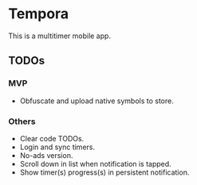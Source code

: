 # Tempora
This is a multitimer mobile app.

## TODOs

### MVP
- Obfuscate and upload native symbols to store.

### Others
- Clear code TODOs.
- Login and sync timers.
- No-ads version.
- Scroll down in list when notification is tapped.
- Show timer(s) progress(s) in persistent notification.